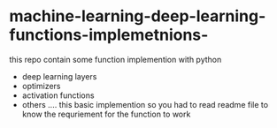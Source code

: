 # machine-learning-deep-learning-functions-implemetnions-
this repo contain some function implemention with python 
- deep learning layers 
- optimizers 
- activation functions 
- others ....
this basic implemention so you had to read readme file to know the requriement for the function to work 
